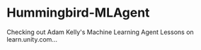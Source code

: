 # Hummingbird-MLAgent
Checking out Adam Kelly's Machine Learning Agent Lessons on learn.unity.com... 
